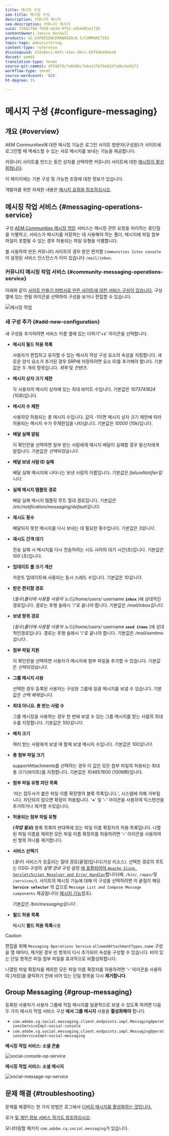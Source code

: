 ```yaml
---
title: 메시지 구성
seo-title: 메시징 구성
description: 커뮤니티 메시지
seo-description: 커뮤니티 메시지
uuid: 159dcf9d-7948-4a3d-9f51-a5b4d03e172b
contentOwner: Janice Kendall
products: SG_EXPERIENCEMANAGER/6.5/COMMUNITIES
topic-tags: administering
content-type: reference
discoiquuid: 232a0ec1-8dfc-41ec-84cc-69f9db494ea0
docset: aem65
translation-type: tm+mt
source-git-commit: df59879cfa6b0bc7eba13f679e833fabbcbe92f2
workflow-type: tm+mt
source-wordcount: '826'
ht-degree: 1%

---
```



# 메시지 구성 {#configure-messaging}

## 개요 {#overview}

AEM Communities에 대한 메시징 기능은 로그인 사이트 방문자(구성원)가 사이트에 로그인할 때 액세스할 수 있는 서로 메시지를 보내는 기능을 제공합니다.

커뮤니티 사이트를 만드는 동안 상자를 선택하면 커뮤니티 사이트에 대한 [메시징이 활성화됩니다](/help/communities/sites-console.md).

이 페이지에는 기본 구성 및 가능한 조정에 대한 정보가 있습니다.

개발자를 위한 자세한 내용은 [메시지 요점을 참조하십시오](/help/communities/essentials-messaging.md).

## 메시징 작업 서비스 {#messaging-operations-service}

구성 [AEM Communities 메시징 작업](https://localhost:4502/system/console/configMgr/com.adobe.cq.social.messaging.client.endpoints.impl.MessagingOperationsServiceImpl) 서비스는 메시징 관련 요청을 처리하는 종단점을 식별하고, 서비스가 메시지를 저장하는 데 사용해야 하는 폴더, 메시지에 파일 첨부 파일이 포함될 수 있는 경우 허용되는 파일 유형을 식별합니다.

를 사용하여 만든 커뮤니티 사이트의 경우 받은 편지함 `Communities Sites console`이 설정된 서비스 인스턴스가 이미 있습니다 `/mail/inbox`.

### 커뮤니티 메시징 작업 서비스 {#community-messaging-operations-service}

아래와 같이 [사이트 만들기 마법사로 만든 사이트에 대한 서비스 구성이 있습니다](/help/communities/sites-console.md). 구성 옆에 있는 연필 아이콘을 선택하여 구성을 보거나 편집할 수 있습니다.

![메시징 작업](assets/messaging-operations.png)

### 새 구성 추가 {#add-new-configuration}

새 구성을 추가하려면 서비스 이름 옆에 있는 더하기&#x200B;**&#39;**+s&#39; 아이콘을 선택합니다.

* **메시지 필드 허용 목록**

   사용자가 편집하고 유지할 수 있는 메시지 작성 구성 요소의 속성을 지정합니다. 새로운 양식 요소가 추가된 경우 SRP에 저장하려면 요소 ID를 추가해야 합니다. 기본값은 두 개의 항목입니다. *제목* 및 *컨텐츠*.

* **메시지 상자 크기 제한**

   각 사용자의 메시지 상자에 있는 최대 바이트 수입니다. 기본값은 *1073741824* (1GB)입니다.

* **메시지 수 제한**

   사용자당 허용되는 총 메시지 수입니다. 값이 -1이면 메시지 상자 크기 제한에 따라 허용되는 메시지 수가 무제한임을 나타냅니다. 기본값은 *10000* (10k)입니다.

* **배달 실패 알림**

   이 확인란을 선택하면 일부 받는 사람에게 메시지 배달이 실패할 경우 발신자에게 알립니다. 기본값은 *선택되었습니다*.

* **배달 보낸 사람 ID 실패**

   배달 실패 메시지에 나타나는 보낸 사람의 이름입니다. 기본값은 *failureNotifier입니다*.

* **실패 메시지 템플릿 경로**

   배달 실패 메시지 템플릿 루트 절대 경로입니다. 기본값은 */etc/notification/messaging/default입니다*.

* **재시도 횟수**

   배달되지 못한 메시지를 다시 보내는 데 필요한 횟수입니다. 기본값은 *3입니다*.

* **재시도 간격 대기**

   전송 실패 시 메시지를 다시 전송하려는 시도 사이의 대기 시간(초)입니다. 기본값은 *100* (초)입니다.

* **업데이트 풀 크기 계산**

   카운트 업데이트에 사용되는 동시 스레드 수입니다. 기본값은 *10입니다*.

* **받은 편지함 경로**

   (*필수*)*폴더에 사용할 사용자 노드(/home/users/* username **`inbox`** )에 상대적인경로입니다. 경로는 후행 슬래시 &#39;/&#39;로 끝나야 합니다. 기본값은 */mail/inbox입니다*.

* **보낸 항목 경로**

   (*필수*)*폴더에 사용할 사용자 노드(/home/users/* username **`send items`** )에 상대적인경로입니다. 경로는 후행 슬래시 &#39;/&#39;로 끝나야 합니다. 기본값은 */mail/sentims입니다* .

* **첨부 파일 지원**

   이 확인란을 선택하면 사용자가 메시지에 첨부 파일을 추가할 수 있습니다. 기본값은 *선택되었습니다*.

* **그룹 메시지 사용**

   선택한 경우 등록된 사용자는 구성원 그룹에 일괄 메시지를 보낼 수 있습니다. 기본값은 *선택 해제입니다*.

* **최대 아니요. 총 받는 사람 수**

   그룹 메시징을 사용하는 경우 한 번에 보낼 수 있는 그룹 메시지를 받는 사람의 최대 수를 지정합니다. 기본값은 *100입니다*.

* **배치 크기**

   여러 받는 사람에게 보낼 때 함께 보낼 메시지 수입니다. 기본값은 *100입니다*.

* **총 첨부 파일 크기**

   supportAttachments를 선택하는 경우 이 값은 모든 첨부 파일의 허용되는 최대 총 크기(바이트)를 지정합니다. 기본값은 *104857600* (100MB)입니다.

* **첨부 파일 유형 차단 목록**

   &#39;라는 접두사가 붙은 파일 이름 확장명의 블록 목록입니다&#x200B;**.**&#39;, 시스템에 의해 거부됩니다. 차단되지 않으면 확장이 허용됩니다. &#39;**+**&#39; 및 &#39;**-**&#39; 아이콘을 사용하여 익스텐션을 추가하거나 제거할 수있습니다.

* **허용되는 첨부 파일 유형**

   **(*작업 필요*)** 블록 목록의 반대쪽에 있는 파일 이름 확장자의 허용 목록입니다. 나열된 파일 이름을 제외한 모든 파일 이름 확장자를 허용하려면 &#39;**-**&#39; 아이콘을 사용하여 빈 항목 하나를 제거합니다.

* **서비스 선택기**

   (*필수*) 서비스가 호출되는 절대 경로(끝점)입니다(가상 리소스). 선택한 경로의 루트는 OSGi 구성의 *실행 경로* 구성 설정 [ 에 포함되어야 `Apache Sling Servlet/Script Resolver and Error Handler`](https://localhost:4502/system/console/configMgr/org.apache.sling.servlets.resolver.SlingServletResolver)합니다(예: `/bin/`, `/apps/`및 `/services/`). 사이트의 메시징 기능에 대해 이 구성을 선택하려면 이 끝점이 해당 **`Service selector`** 의 값으로 `Message List and Compose Message components` 제공됩니다( [메시지 기능](/help/communities/configure-messaging.md)참조).

   기본값은 */bin/messaging입니다* .

* **필드 허용 목록**

   메시지 **필드 허용 목록**&#x200B;사용

>[!CAUTION]
>
>편집을 위해 `Messaging Operations Service` `allowedAttachmentTypes.name` 구성을 열 때마다, 제거된 경우 빈 항목이 다시 추가되어 속성을 구성할 수 있습니다. 비어 있는 단일 항목은 파일 첨부 파일을 효과적으로 비활성화합니다.
>
>나열된 파일 확장자를 제외한 모든 파일 이름 확장자를 허용하려면 &#39;**-**&#39; 아이콘을 사용하여 [저장]을 클릭하기 전에 비어 있는 단일 항목을 다시 **제거합니다**.


## Group Messaging {#group-messaging}

등록된 사용자가 사용자 그룹에 직접 메시지를 일괄적으로 보낼 수 있도록 하려면 다음 두 가지 메시지 작업 서비스 구성 **에서 그룹 메시지** 사용을 **활성화해야** 합니다.

* `com.adobe.cq.social.messaging.client.endpoints.impl.MessagingOperationsServiceImpl~social-console`
* `com.adobe.cq.social.messaging.client.endpoints.impl.MessagingOperationsServiceImpl~social-messaging`

**메시징 작업 서비스: 소셜 콘솔**

![social-console-op-service](assets/social-console-op-service.png)

**메시징 작업 서비스: 소셜 메시지**

![social-message-op-service](assets/social-message-op-service.png)

## 문제 해결 {#troubleshooting}

문제를 해결하는 한 가지 방법은 로그에서 [디버깅 메시지를 활성화하는 것입니다.](/help/sites-administering/troubleshooting.md)

로거 [및 개인 정보 서비스 작가도 참조하십시오](/help/sites-deploying/configure-logging.md#loggers-and-writers-for-individual-services).

모니터링할 패키지 `com.adobe.cq.social.messaging`가 있습니다.
